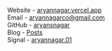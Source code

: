 Website - [aryannagar.vercel.app](https://aryannagar.vercel.app/)   
Email - [aryannagarco@gmail.com](mailto:aryannagarco@gmail.com)   
GitHub - [aryansnagar](https://github.com/aryansnagar)   
Blog - [Posts](https://aryannagar.vercel.app/blog.html)  
Signal - [aryannagar.01](https://signal.me/#eu/iCTV60Vvdtvb25xLqoszhuNXxFpYH9zm0mQWe3U558wDDV6jXUNM6KiN__DkRBav)  
